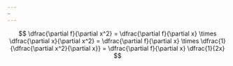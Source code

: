 ```yaml
---
~
---
```

$$
\dfrac{\partial f}{\partial x^2} = \dfrac{\partial f}{\partial x} \times \dfrac{\partial x}{\partial x^2} = \dfrac{\partial f}{\partial x} \times \dfrac{1}{\dfrac{\partial x^2}{\partial x}} = \dfrac{\partial f}{\partial x} \dfrac{1}{2x}
$$

